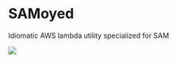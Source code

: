 # SAMoyed
Idiomatic AWS lambda utility specialized for SAM

![](https://www.purina.com.au/-/media/Project/Purina/Main/Breeds/Dog/Dog_Samoyed_Desktop.jpg?h=475&la=en&w=825&hash=141A7757B0B0C4925227669C085DDA69)
